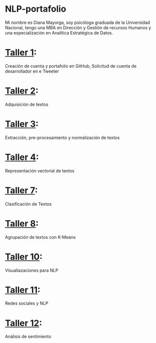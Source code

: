 # NLP-portafolio
Mi nombre es Diana Mayorga, soy psicóloga graduada de la Universidad Nacional, tengo una MBA en Dirección y Gestión de recursos Humanos y una especialización en Analítica Estratégica de Datos.


# [Taller 1](https://github.com/dianacmayorgar/NLP-portafolio/blob/main/Taller%201.pdf):
Creación de cuenta y portafolio en GitHub, Solicitud de cuenta de desarrollador en e Tweeter

#  [Taller 2](https://github.com/dianacmayorgar/NLP-portafolio/blob/main/taller2.ipynb):
Adquisición de textos

# [Taller 3](https://github.com/dianacmayorgar/NLP-portafolio/blob/main/taller_3.ipynb):
Extracción, pre-procesamiento y normalización de textos

# [Taller 4](https://github.com/dianacmayorgar/NLP-portafolio/blob/main/taller_4%20.ipynb):
Representación vectorial de textos

# [Taller 7](https://github.com/dianacmayorgar/NLP-portafolio/blob/main/taller7%20(1).ipynb):
Clasificación de Textos

# [Taller 8](https://github.com/dianacmayorgar/NLP-portafolio/blob/main/taller8.ipynb):
Agrupación de textos con K-Means

# [Taller 10](https://github.com/dianacmayorgar/NLP-portafolio/blob/main/Taller_10.ipynb):
Visualiazaciones para NLP

# [Taller 11](https://github.com/dianacmayorgar/NLP-portafolio/blob/main/taller11.ipynb):
Redes sociales y NLP

# [Taller 12](https://github.com/dianacmayorgar/NLP-portafolio/blob/main/taller12.ipynb):
Análisis de sentimiento

